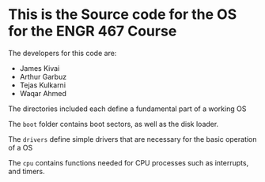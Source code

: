 # This is the Source code for the OS for the ENGR 467 Course

The developers for this code are:
- James Kivai
- Arthur Garbuz
- Tejas Kulkarni
- Waqar Ahmed

The directories included each define a fundamental part of a working OS

The `boot` folder contains boot sectors, as well as the disk loader.

The `drivers` define simple drivers that are necessary for the basic operation of a OS

The `cpu` contains functions needed for CPU processes such as interrupts, and timers.